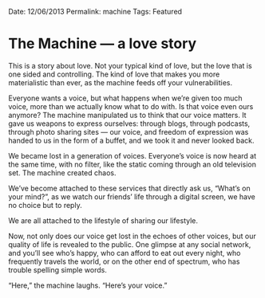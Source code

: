 Date: 12/06/2013
Permalink: machine
Tags: Featured

# The Machine — a love story

This is a story about love. Not your typical kind of love, but the love that is one sided and controlling. The kind of love that makes you more materialistic than ever, as the machine feeds off your vulnerabilities.

Everyone wants a voice, but what happens when we’re given too much voice, more than we actually know what to do with. Is that voice even ours anymore? The machine manipulated us to think that our voice matters. It gave us weapons to express ourselves: through blogs, through podcasts, through photo sharing sites — our voice, and freedom of expression was handed to us in the form of a buffet, and we took it and never looked back.

We became lost in a generation of voices. Everyone’s voice is now heard at the same time, with no filter, like the static coming through an old television set. The machine created chaos.

We’ve become attached to these services that directly ask us, “What’s on your mind?”, as we watch our friends’ life through a digital screen, we have no choice but to reply.

We are all attached to the lifestyle of sharing our lifestyle.

Now, not only does our voice get lost in the echoes of other voices, but our quality of life is revealed to the public. One glimpse at any social network, and you’ll see who’s happy, who can afford to eat out every night, who frequently travels the world, or on the other end of spectrum, who has trouble spelling simple words.

“Here,” the machine laughs. “Here’s your voice.”
